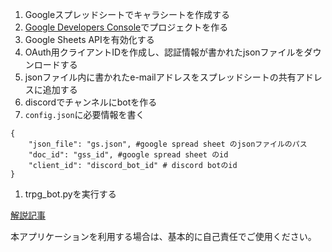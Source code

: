 1. Googleスプレッドシートでキャラシートを作成する
1. [Google Developers Console](https://console.developers.google.com/)でプロジェクトを作る
1. Google Sheets APIを有効化する
1. OAuth用クライアントIDを作成し、認証情報が書かれたjsonファイルをダウンロードする
1. jsonファイル内に書かれたe-mailアドレスをスプレッドシートの共有アドレスに追加する
1. discordでチャンネルにbotを作る
1. `config.json`に必要情報を書く
```
{
    "json_file": "gs.json", #google spread sheet のjsonファイルのパス
    "doc_id": "gss_id", #google spread sheet のid
    "client_id": "discord_bot_id" # discord botのid
}
```
1. trpg_bot.pyを実行する

[解説記事](https://sashimimochi.qrunch.io/entries/Uzc0aOcZBUMywxuV)

本アプリケーションを利用する場合は、基本的に自己責任でご使用ください。
